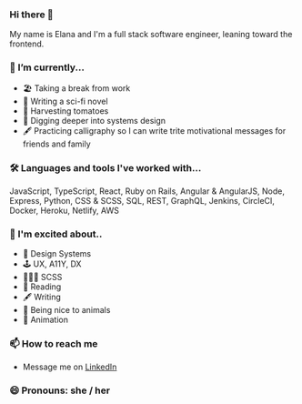### Hi there 👋

My name is Elana and I'm a full stack software engineer, leaning toward the frontend.

### 🔭 I’m currently...
- 🏖 Taking a break from work
- 👾 Writing a sci-fi novel
- 🍅 Harvesting tomatoes
- 🧠 Digging deeper into systems design
- 🖋 Practicing calligraphy so I can write trite motivational messages for friends and family

### 🛠 Languages and tools I've worked with...
JavaScript, TypeScript, React, Ruby on Rails, Angular & AngularJS, Node, Express, Python, CSS & SCSS, SQL, REST, GraphQL, Jenkins, CircleCI, Docker, Heroku, Netlify, AWS

### 🤩 I'm excited about.. 
-  💙 Design Systems
-  🕹 UX, A11Y, DX
-  👩🏻‍🎤 SCSS
-  📖 Reading
-  🖋 Writing
-  🐷 Being nice to animals
-  🍿 Animation

### 📫 How to reach me
  - Message me on [LinkedIn](https://www.linkedin.com/in/elanalynn/)

### 😄 Pronouns: she / her
